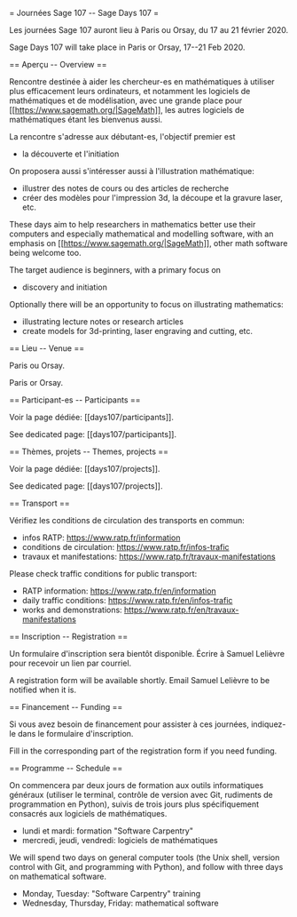 = Journées Sage 107 -- Sage Days 107 =

Les journées Sage 107 auront lieu à Paris ou Orsay, du 17 au 21 février 2020.

Sage Days 107 will take place in Paris or Orsay, 17--21 Feb 2020.


== Aperçu -- Overview ==

Rencontre destinée à aider les chercheur-es en mathématiques à utiliser
plus efficacement leurs ordinateurs, et notamment les logiciels de
mathématiques et de modélisation, avec une grande place pour
[[https://www.sagemath.org/|SageMath]],
les autres logiciels de mathématiques étant les bienvenus aussi.

La rencontre s'adresse aux débutant-es, l'objectif premier est

 * la découverte et l'initiation

On proposera aussi s'intéresser aussi à l'illustration mathématique:

 * illustrer des notes de cours ou des articles de recherche
 * créer des modèles pour l'impression 3d, la découpe et la gravure laser, etc.

These days aim to help researchers in mathematics better use their computers
and especially mathematical and modelling software, with an emphasis on
[[https://www.sagemath.org/|SageMath]], other math software being welcome too.

The target audience is beginners, with a primary focus on

 * discovery and initiation

Optionally there will be an opportunity to focus on illustrating mathematics:

 * illustrating lecture notes or research articles
 * create models for 3d-printing, laser engraving and cutting, etc.


== Lieu -- Venue ==

Paris ou Orsay.

Paris or Orsay.


== Participant-es -- Participants ==

Voir la page dédiée: [[days107/participants]].

See dedicated page: [[days107/participants]].


== Thèmes, projets -- Themes, projects ==

Voir la page dédiée: [[days107/projects]].

See dedicated page: [[days107/projects]].


== Transport ==

Vérifiez les conditions de circulation des transports en commun:

 * infos RATP: https://www.ratp.fr/information
 * conditions de circulation: https://www.ratp.fr/infos-trafic
 * travaux et manifestations: https://www.ratp.fr/travaux-manifestations

Please check traffic conditions for public transport:

 * RATP information: https://www.ratp.fr/en/information
 * daily traffic conditions: https://www.ratp.fr/en/infos-trafic
 * works and demonstrations: https://www.ratp.fr/en/travaux-manifestations


== Inscription -- Registration ==

Un formulaire d'inscription sera bientôt disponible.
Écrire à Samuel Lelièvre pour recevoir un lien par courriel.

A registration form will be available shortly.
Email Samuel Lelièvre to be notified when it is.


== Financement -- Funding ==

Si vous avez besoin de financement pour assister à ces journées,
indiquez-le dans le formulaire d'inscription.

Fill in the corresponding part of the registration form
if you need funding.


== Programme -- Schedule ==

On commencera par deux jours de formation aux outils informatiques
généraux (utiliser le terminal, contrôle de version avec Git,
rudiments de programmation en Python), suivis de trois jours
plus spécifiquement consacrés aux logiciels de mathématiques.

 * lundi et mardi: formation "Software Carpentry"
 * mercredi, jeudi, vendredi: logiciels de mathématiques

We will spend two days on general computer tools (the Unix shell,
version control with Git, and programming with Python), and follow
with three days on mathematical software.

 * Monday, Tuesday: "Software Carpentry" training
 * Wednesday, Thursday, Friday: mathematical software
